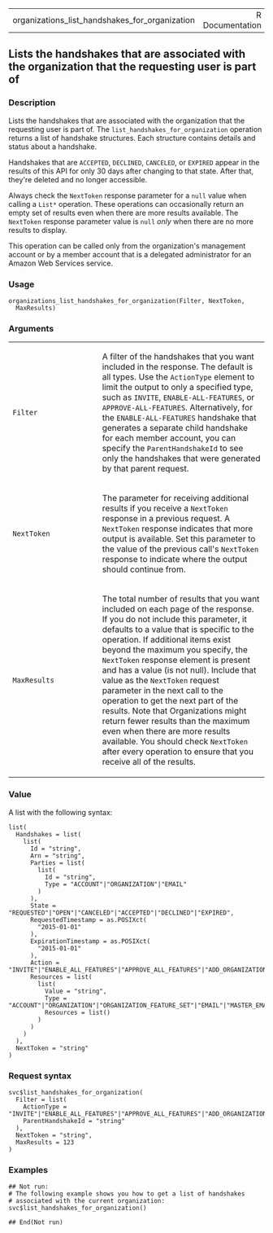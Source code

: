 <table style="width: 100%;">
<tbody>
<tr class="odd">
<td>organizations_list_handshakes_for_organization</td>
<td style="text-align: right;">R Documentation</td>
</tr>
</tbody>
</table>

## Lists the handshakes that are associated with the organization that the requesting user is part of

### Description

Lists the handshakes that are associated with the organization that the
requesting user is part of. The `list_handshakes_for_organization`
operation returns a list of handshake structures. Each structure
contains details and status about a handshake.

Handshakes that are `ACCEPTED`, `DECLINED`, `CANCELED`, or `EXPIRED`
appear in the results of this API for only 30 days after changing to
that state. After that, they're deleted and no longer accessible.

Always check the `NextToken` response parameter for a `null` value when
calling a `⁠List*⁠` operation. These operations can occasionally return an
empty set of results even when there are more results available. The
`NextToken` response parameter value is `null` *only* when there are no
more results to display.

This operation can be called only from the organization's management
account or by a member account that is a delegated administrator for an
Amazon Web Services service.

### Usage

    organizations_list_handshakes_for_organization(Filter, NextToken,
      MaxResults)

### Arguments

<table>
<colgroup>
<col style="width: 35%" />
<col style="width: 65%" />
</colgroup>
<tbody>
<tr class="odd">
<td><code
id="organizations_list_handshakes_for_organization_:_Filter">Filter</code></td>
<td><p>A filter of the handshakes that you want included in the
response. The default is all types. Use the <code>ActionType</code>
element to limit the output to only a specified type, such as
<code>INVITE</code>, <code>ENABLE-ALL-FEATURES</code>, or
<code>APPROVE-ALL-FEATURES</code>. Alternatively, for the
<code>ENABLE-ALL-FEATURES</code> handshake that generates a separate
child handshake for each member account, you can specify the
<code>ParentHandshakeId</code> to see only the handshakes that were
generated by that parent request.</p></td>
</tr>
<tr class="even">
<td><code
id="organizations_list_handshakes_for_organization_:_NextToken">NextToken</code></td>
<td><p>The parameter for receiving additional results if you receive a
<code>NextToken</code> response in a previous request. A
<code>NextToken</code> response indicates that more output is available.
Set this parameter to the value of the previous call's
<code>NextToken</code> response to indicate where the output should
continue from.</p></td>
</tr>
<tr class="odd">
<td><code
id="organizations_list_handshakes_for_organization_:_MaxResults">MaxResults</code></td>
<td><p>The total number of results that you want included on each page
of the response. If you do not include this parameter, it defaults to a
value that is specific to the operation. If additional items exist
beyond the maximum you specify, the <code>NextToken</code> response
element is present and has a value (is not null). Include that value as
the <code>NextToken</code> request parameter in the next call to the
operation to get the next part of the results. Note that Organizations
might return fewer results than the maximum even when there are more
results available. You should check <code>NextToken</code> after every
operation to ensure that you receive all of the results.</p></td>
</tr>
</tbody>
</table>

### Value

A list with the following syntax:

    list(
      Handshakes = list(
        list(
          Id = "string",
          Arn = "string",
          Parties = list(
            list(
              Id = "string",
              Type = "ACCOUNT"|"ORGANIZATION"|"EMAIL"
            )
          ),
          State = "REQUESTED"|"OPEN"|"CANCELED"|"ACCEPTED"|"DECLINED"|"EXPIRED",
          RequestedTimestamp = as.POSIXct(
            "2015-01-01"
          ),
          ExpirationTimestamp = as.POSIXct(
            "2015-01-01"
          ),
          Action = "INVITE"|"ENABLE_ALL_FEATURES"|"APPROVE_ALL_FEATURES"|"ADD_ORGANIZATIONS_SERVICE_LINKED_ROLE",
          Resources = list(
            list(
              Value = "string",
              Type = "ACCOUNT"|"ORGANIZATION"|"ORGANIZATION_FEATURE_SET"|"EMAIL"|"MASTER_EMAIL"|"MASTER_NAME"|"NOTES"|"PARENT_HANDSHAKE",
              Resources = list()
            )
          )
        )
      ),
      NextToken = "string"
    )

### Request syntax

    svc$list_handshakes_for_organization(
      Filter = list(
        ActionType = "INVITE"|"ENABLE_ALL_FEATURES"|"APPROVE_ALL_FEATURES"|"ADD_ORGANIZATIONS_SERVICE_LINKED_ROLE",
        ParentHandshakeId = "string"
      ),
      NextToken = "string",
      MaxResults = 123
    )

### Examples

    ## Not run: 
    # The following example shows you how to get a list of handshakes
    # associated with the current organization:
    svc$list_handshakes_for_organization()

    ## End(Not run)
